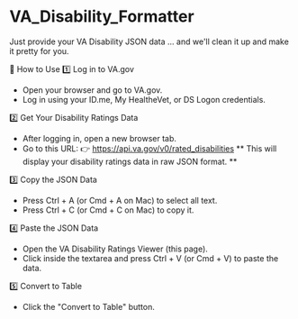 # VA_Disability_Formatter
Just provide your VA Disability JSON data ... and we'll clean it up and make it pretty for you.


📌 How to Use
1️⃣ Log in to VA.gov
- Open your browser and go to VA.gov.
- Log in using your ID.me, My HealtheVet, or DS Logon credentials.

2️⃣ Get Your Disability Ratings Data
- After logging in, open a new browser tab.
- Go to this URL:
   👉 https://api.va.gov/v0/rated_disabilities
  ** This will display your disability ratings data in raw JSON format. **

3️⃣ Copy the JSON Data
- Press Ctrl + A (or Cmd + A on Mac) to select all text.
- Press Ctrl + C (or Cmd + C on Mac) to copy it.

4️⃣ Paste the JSON Data
- Open the VA Disability Ratings Viewer (this page).
- Click inside the textarea and press Ctrl + V (or Cmd + V) to paste the data.

5️⃣ Convert to Table
- Click the "Convert to Table" button.
